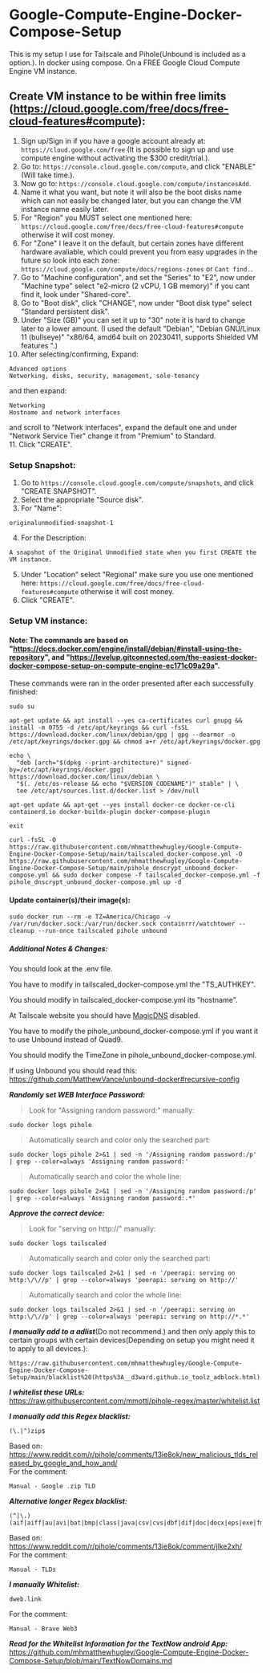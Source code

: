 # Google-Compute-Engine-Docker-Compose-Setup

This is my setup I use for Tailscale and Pihole(Unbound is included as a option.). In docker using compose. On a FREE Google Cloud Compute Engine VM instance.


## Create VM instance to be within free limits (https://cloud.google.com/free/docs/free-cloud-features#compute):
1. Sign up/Sign in if you have a google account already at: ```https://cloud.google.com/free``` (It is possible to sign up and use compute engine without activating the $300 credit/trial.).
2. Go to: ```https://console.cloud.google.com/compute```, and click "ENABLE"(Will take time.).
3. Now go to: ```https://console.cloud.google.com/compute/instancesAdd```.
4. Name it what you want, but note it will also be the boot disks name which can not easily be changed later, but you can change the VM instance name easily later.
5. For "Region" you MUST select one mentioned here: ```https://cloud.google.com/free/docs/free-cloud-features#compute``` otherwise it will cost money.
6. For "Zone" I leave it on the default, but certain zones have different hardware avaliable, which could prevent you from easy upgrades in the future so look into each zone: ```https://cloud.google.com/compute/docs/regions-zones``` or ```Cant find.```.
7. Go to "Machine configuration", and set the "Series" to "E2", now under "Machine type" select "e2-micro (2 vCPU, 1 GB memory)" if you cant find it, look under "Shared-core".
8. Go to "Boot disk", click "CHANGE", now under "Boot disk type" select "Standard persistent disk".
9. Under "Size (GB)" you can set it up to "30" note it is hard to change later to a lower amount.
(I used the default "Debian", "Debian GNU/Linux 11 (bullseye)" "x86/64, amd64 built on 20230411, supports Shielded VM features
".)
10. After selecting/confirming, Expand:
```
Advanced options
Networking, disks, security, management, sole-tenancy
```
and then expand:
```
Networking
Hostname and network interfaces
```
and scroll to "Network interfaces", expand the default one and under "Network Service Tier" change it from "Premium" to Standard.
\
11. Click "CREATE".


### Setup Snapshot:
1. Go to ```https://console.cloud.google.com/compute/snapshots```, and click "CREATE SNAPSHOT".
2. Select the appropriate "Source disk".
3. For "Name":
```
originalunmodified-snapshot-1
```
4. For the Description:
```
A snapshot of the Original Unmodified state when you first CREATE the VM instance.
```
5. Under "Location" select "Regional" make sure you use one mentioned here: ```https://cloud.google.com/free/docs/free-cloud-features#compute``` otherwise it will cost money.
6. Click "CREATE".


### Setup VM instance:
#### Note: The commands are based on "https://docs.docker.com/engine/install/debian/#install-using-the-repository", and "https://levelup.gitconnected.com/the-easiest-docker-docker-compose-setup-on-compute-engine-ec171c09a29a".
These commands were ran in the order presented after each successfully finished:
```
sudo su
```
```
apt-get update && apt install --yes ca-certificates curl gnupg && install -m 0755 -d /etc/apt/keyrings && curl -fsSL https://download.docker.com/linux/debian/gpg | gpg --dearmor -o /etc/apt/keyrings/docker.gpg && chmod a+r /etc/apt/keyrings/docker.gpg
```
```
echo \
  "deb [arch="$(dpkg --print-architecture)" signed-by=/etc/apt/keyrings/docker.gpg] https://download.docker.com/linux/debian \
  "$(. /etc/os-release && echo "$VERSION_CODENAME")" stable" | \
  tee /etc/apt/sources.list.d/docker.list > /dev/null
```
```
apt-get update && apt-get --yes install docker-ce docker-ce-cli containerd.io docker-buildx-plugin docker-compose-plugin
```
```
exit
```
```
curl -fsSL -O https://raw.githubusercontent.com/mhmatthewhugley/Google-Compute-Engine-Docker-Compose-Setup/main/tailscaled_docker-compose.yml -O https://raw.githubusercontent.com/mhmatthewhugley/Google-Compute-Engine-Docker-Compose-Setup/main/pihole_dnscrypt_unbound_docker-compose.yml && sudo docker compose -f tailscaled_docker-compose.yml -f pihole_dnscrypt_unbound_docker-compose.yml up -d
```


#### Update container(s)/their image(s):
```
sudo docker run --rm -e TZ=America/Chicago -v /var/run/docker.sock:/var/run/docker.sock containrrr/watchtower --cleanup --run-once tailscaled pihole unbound
```


##### Additional Notes & Changes:
You should look at the .env file.

You have to modify in tailscaled_docker-compose.yml the "TS_AUTHKEY".

You should modify in tailscaled_docker-compose.yml its "hostname".

At Tailscale website you should have [MagicDNS](https://tailscale.com/kb/1081/magicdns/) disabled.

You have to modify the pihole_unbound_docker-compose.yml if you want it to use Unbound instead of Quad9.

You should modify the TimeZone in pihole_unbound_docker-compose.yml.

If using Unbound you should read this:
\
https://github.com/MatthewVance/unbound-docker#recursive-config


***Randomly set WEB Interface Password:***
> Look for "Assigning random password:" manually:
```
sudo docker logs pihole
```

> Automatically search and color only the searched part:
```
sudo docker logs pihole 2>&1 | sed -n '/Assigning random password:/p' | grep --color=always 'Assigning random password:'
```

> Automatically search and color the whole line:
```
sudo docker logs pihole 2>&1 | sed -n '/Assigning random password:/p' | grep --color=always 'Assigning random password:.*'
```


***Approve the correct device:***
> Look for "serving on http://" manually:
```
sudo docker logs tailscaled
```

> Automatically search and color only the searched part:
```
sudo docker logs tailscaled 2>&1 | sed -n '/peerapi: serving on http:\/\//p' | grep --color=always 'peerapi: serving on http://'
```

> Automatically search and color the whole line:
```
sudo docker logs tailscaled 2>&1 | sed -n '/peerapi: serving on http:\/\//p' | grep --color=always 'peerapi: serving on http://*.*'
```


***I manually add to a adlist***(Do not recommend.) and then only apply this to certain groups with certain devices(Depending on setup you might need it to apply to all devices.):
```
https://raw.githubusercontent.com/mhmatthewhugley/Google-Compute-Engine-Docker-Compose-Setup/main/blacklist%20(https%3A__d3ward.github.io_toolz_adblock.html)
```

***I whitelist these URLs:***
\
https://raw.githubusercontent.com/mmotti/pihole-regex/master/whitelist.list

***I manually add this Regex blacklist:***
```
(\.|^)zip$
```
Based on:
\
https://www.reddit.com/r/pihole/comments/13ie8ok/new_malicious_tlds_released_by_google_and_how_and/
\
For the comment:
```
Manual - Google .zip TLD
```

***Alternative longer Regex blacklist:***
```
(^|\.)(aif|aiff|au|avi|bat|bmp|class|java|csv|cvs|dbf|dif|doc|docx|eps|exe|fm3|gif|hqx|htm|html|jpg|jpeg|mac|map|mdb|mid|mov|mtb|midi|qt|mtw|pdf|p65|t65|png|ppt|pptx|psd|psp|qxd|ra|rtf|sit|tar|tif|txt|wav|wk3|wks|wpd|wp5|xlsx|xlsx|zip|7zip|rar)$
```
Based on:
\
https://www.reddit.com/r/pihole/comments/13ie8ok/comment/jlke2xh/
\
For the comment:
```
Manual - TLDs
```

***I manually Whitelist:***
```
dweb.link
```
For the comment:
```
Manual - Brave Web3
```

***Read for the Whitelist Information for the TextNow android App:***
\
https://github.com/mhmatthewhugley/Google-Compute-Engine-Docker-Compose-Setup/blob/main/TextNowDomains.md
